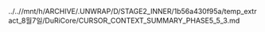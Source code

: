 ../..//mnt/h/ARCHIVE/.UNWRAP/D/STAGE2_INNER/1b56a430f95a/temp_extract_8월7일/DuRiCore/CURSOR_CONTEXT_SUMMARY_PHASE5_5_3.md